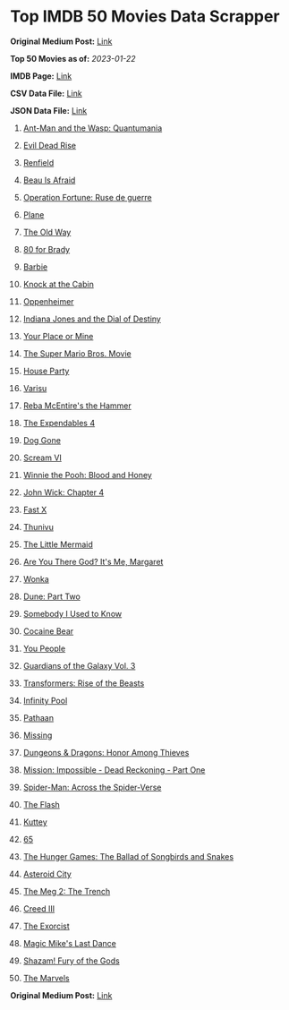 # Top IMDB 50 Movies Data Scrapper

**Original Medium Post:** [Link](https://medium.com/@nishantsahoo/which-movie-should-i-watch-5c83a3c0f5b1) 

**Top 50 Movies as of:** _2023-01-22_

**IMDB Page:** [Link](http://www.imdb.com/search/title?release_date=2023,2023&title_type=feature)

**CSV Data File:** [Link](/Data/data.csv)

**JSON Data File:** [Link](/Data/data.json)

1. [Ant-Man and the Wasp: Quantumania](https://www.imdb.com/title/tt10954600/?ref_=adv_li_tt)

2. [Evil Dead Rise](https://www.imdb.com/title/tt13345606/?ref_=adv_li_tt)

3. [Renfield](https://www.imdb.com/title/tt11358390/?ref_=adv_li_tt)

4. [Beau Is Afraid](https://www.imdb.com/title/tt13521006/?ref_=adv_li_tt)

5. [Operation Fortune: Ruse de guerre](https://www.imdb.com/title/tt7985704/?ref_=adv_li_tt)

6. [Plane](https://www.imdb.com/title/tt5884796/?ref_=adv_li_tt)

7. [The Old Way](https://www.imdb.com/title/tt8593824/?ref_=adv_li_tt)

8. [80 for Brady](https://www.imdb.com/title/tt18079362/?ref_=adv_li_tt)

9. [Barbie](https://www.imdb.com/title/tt1517268/?ref_=adv_li_tt)

10. [Knock at the Cabin](https://www.imdb.com/title/tt15679400/?ref_=adv_li_tt)

11. [Oppenheimer](https://www.imdb.com/title/tt15398776/?ref_=adv_li_tt)

12. [Indiana Jones and the Dial of Destiny](https://www.imdb.com/title/tt1462764/?ref_=adv_li_tt)

13. [Your Place or Mine](https://www.imdb.com/title/tt12823454/?ref_=adv_li_tt)

14. [The Super Mario Bros. Movie](https://www.imdb.com/title/tt6718170/?ref_=adv_li_tt)

15. [House Party](https://www.imdb.com/title/tt8005118/?ref_=adv_li_tt)

16. [Varisu](https://www.imdb.com/title/tt11998558/?ref_=adv_li_tt)

17. [Reba McEntire's the Hammer](https://www.imdb.com/title/tt21193010/?ref_=adv_li_tt)

18. [The Expendables 4](https://www.imdb.com/title/tt3291150/?ref_=adv_li_tt)

19. [Dog Gone](https://www.imdb.com/title/tt15334430/?ref_=adv_li_tt)

20. [Scream VI](https://www.imdb.com/title/tt17663992/?ref_=adv_li_tt)

21. [Winnie the Pooh: Blood and Honey](https://www.imdb.com/title/tt19623240/?ref_=adv_li_tt)

22. [John Wick: Chapter 4](https://www.imdb.com/title/tt10366206/?ref_=adv_li_tt)

23. [Fast X](https://www.imdb.com/title/tt5433140/?ref_=adv_li_tt)

24. [Thunivu](https://www.imdb.com/title/tt15163652/?ref_=adv_li_tt)

25. [The Little Mermaid](https://www.imdb.com/title/tt5971474/?ref_=adv_li_tt)

26. [Are You There God? It's Me, Margaret](https://www.imdb.com/title/tt9185206/?ref_=adv_li_tt)

27. [Wonka](https://www.imdb.com/title/tt6166392/?ref_=adv_li_tt)

28. [Dune: Part Two](https://www.imdb.com/title/tt15239678/?ref_=adv_li_tt)

29. [Somebody I Used to Know](https://www.imdb.com/title/tt15333984/?ref_=adv_li_tt)

30. [Cocaine Bear](https://www.imdb.com/title/tt14209916/?ref_=adv_li_tt)

31. [You People](https://www.imdb.com/title/tt14826022/?ref_=adv_li_tt)

32. [Guardians of the Galaxy Vol. 3](https://www.imdb.com/title/tt6791350/?ref_=adv_li_tt)

33. [Transformers: Rise of the Beasts](https://www.imdb.com/title/tt5090568/?ref_=adv_li_tt)

34. [Infinity Pool](https://www.imdb.com/title/tt10365998/?ref_=adv_li_tt)

35. [Pathaan](https://www.imdb.com/title/tt12844910/?ref_=adv_li_tt)

36. [Missing](https://www.imdb.com/title/tt10855768/?ref_=adv_li_tt)

37. [Dungeons & Dragons: Honor Among Thieves](https://www.imdb.com/title/tt2906216/?ref_=adv_li_tt)

38. [Mission: Impossible - Dead Reckoning - Part One](https://www.imdb.com/title/tt9603212/?ref_=adv_li_tt)

39. [Spider-Man: Across the Spider-Verse](https://www.imdb.com/title/tt9362722/?ref_=adv_li_tt)

40. [The Flash](https://www.imdb.com/title/tt0439572/?ref_=adv_li_tt)

41. [Kuttey](https://www.imdb.com/title/tt15281704/?ref_=adv_li_tt)

42. [65](https://www.imdb.com/title/tt12261776/?ref_=adv_li_tt)

43. [The Hunger Games: The Ballad of Songbirds and Snakes](https://www.imdb.com/title/tt10545296/?ref_=adv_li_tt)

44. [Asteroid City](https://www.imdb.com/title/tt14230388/?ref_=adv_li_tt)

45. [The Meg 2: The Trench](https://www.imdb.com/title/tt9224104/?ref_=adv_li_tt)

46. [Creed III](https://www.imdb.com/title/tt11145118/?ref_=adv_li_tt)

47. [The Exorcist](https://www.imdb.com/title/tt12921446/?ref_=adv_li_tt)

48. [Magic Mike's Last Dance](https://www.imdb.com/title/tt16280138/?ref_=adv_li_tt)

49. [Shazam! Fury of the Gods](https://www.imdb.com/title/tt10151854/?ref_=adv_li_tt)

50. [The Marvels](https://www.imdb.com/title/tt10676048/?ref_=adv_li_tt)

**Original Medium Post:** [Link](https://medium.com/@nishantsahoo/which-movie-should-i-watch-5c83a3c0f5b1) 
